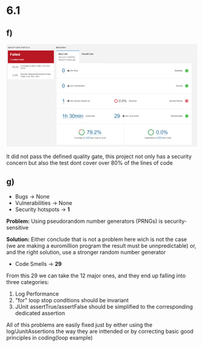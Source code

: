 # 6.1

## f) 

![#as](images/dashboard.png)

It did not pass the defined quality gate, this project not only has a security concern but also the test dont cover over 80% of the lines of code

## g)

- Bugs -> None
- Vulnerabilities -> None
- Security hotspots -> **1**

**Problem:** Using pseudorandom number generators (PRNGs) is security-sensitive

**Solution:** Either conclude that is not a problem here wich is not the case (we are making a euromillion program the result must be unnpredictable) or, and the right solution, use a stronger random number generator 

- Code Smells -> **29**

From this 29 we can take the 12 major ones, and they end up falling into three categories:
1. Log Performance 
2. "for" loop stop conditions should be invariant
3. JUnit assertTrue/assertFalse should be simplified to the corresponding dedicated assertion

All of this problems are easily fixed just by either using the log/JunitAssertions the way they are inttended or by correcting basic good principles in coding(loop example)



